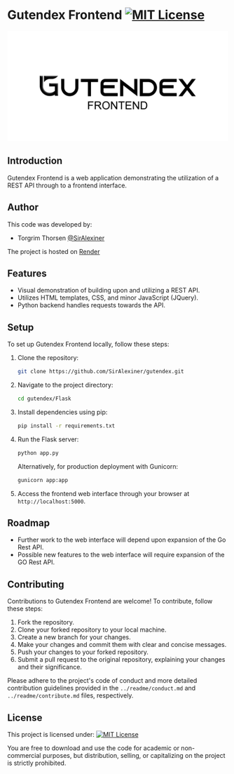 # Gutendex Frontend [![MIT License](https://img.shields.io/badge/License-MIT-green.svg)](https://opensource.org/license/mit/)

![Text: Gutendex Frontend](../readme/flask.jpg)

## Introduction
Gutendex Frontend is a web application demonstrating the utilization of a REST API through to a frontend interface.

## Author
This code was developed by:
- Torgrim Thorsen [@SirAlexiner](https://github.com/SirAlexiner)

The project is hosted on [Render]()


## Features
- Visual demonstration of building upon and utilizing a REST API.
- Utilizes HTML templates, CSS, and minor JavaScript (JQuery).
- Python backend handles requests towards the API.

## Setup
To set up Gutendex Frontend locally, follow these steps:

1. Clone the repository:
   ```bash
   git clone https://github.com/SirAlexiner/gutendex.git
   ```

2. Navigate to the project directory:
   ```bash
   cd gutendex/Flask
   ```

3. Install dependencies using pip:
   ```bash
   pip install -r requirements.txt
   ```

4. Run the Flask server:
   ```bash
   python app.py
   ```

   Alternatively, for production deployment with Gunicorn:
   ```bash
   gunicorn app:app
   ```

5. Access the frontend web interface through your browser at `http://localhost:5000`.

## Roadmap
- Further work to the web interface will depend upon expansion of the Go Rest API.
- Possible new features to the web interface will require expansion of the GO Rest API.

## Contributing
Contributions to Gutendex Frontend are welcome! To contribute, follow these steps:

1. Fork the repository.
2. Clone your forked repository to your local machine.
3. Create a new branch for your changes.
4. Make your changes and commit them with clear and concise messages.
5. Push your changes to your forked repository.
6. Submit a pull request to the original repository, explaining your changes and their significance.

Please adhere to the project's code of conduct and more detailed contribution guidelines provided in the `../readme/conduct.md` and `../readme/contribute.md` files, respectively.

## License
This project is licensed under:
[![MIT License](https://img.shields.io/badge/License-MIT-green.svg)](https://opensource.org/license/mit/)

You are free to download and use the code for academic or non-commercial purposes, but distribution, selling, or capitalizing on the project is strictly prohibited.
